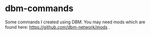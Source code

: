 # dbm-commands
Some commands I created using DBM. You may need mods which are found here: https://github.com/dbm-network/mods .
